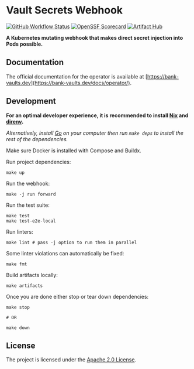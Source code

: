 # Vault Secrets Webhook

[![GitHub Workflow Status](https://img.shields.io/github/actions/workflow/status/bank-vaults/vault-secrets-webhook/ci.yaml?style=flat-square)](https://github.com/bank-vaults/vault-secrets-webhook/actions/workflows/ci.yaml)
[![OpenSSF Scorecard](https://api.securityscorecards.dev/projects/github.com/bank-vaults/vault-secrets-webhook/badge?style=flat-square)](https://api.securityscorecards.dev/projects/github.com/bank-vaults/vault-secrets-webhook)
[![Artifact Hub](https://img.shields.io/endpoint?url=https://artifacthub.io/badge/repository/vault-secrets-webhook)](https://artifacthub.io/packages/search?repo=vault-secrets-webhook)

**A Kubernetes mutating webhook that makes direct secret injection into Pods possible.**

## Documentation

The official documentation for the operator is available at [https://bank-vaults.dev](https://bank-vaults.dev/docs/operator/).

## Development

**For an optimal developer experience, it is recommended to install [Nix](https://nixos.org/download.html) and [direnv](https://direnv.net/docs/installation.html).**

_Alternatively, install [Go](https://go.dev/dl/) on your computer then run `make deps` to install the rest of the dependencies._

Make sure Docker is installed with Compose and Buildx.

Run project dependencies:

```shell
make up
```

Run the webhook:

```shell
make -j run forward
```

Run the test suite:

```shell
make test
make test-e2e-local
```

Run linters:

```shell
make lint # pass -j option to run them in parallel
```

Some linter violations can automatically be fixed:

```shell
make fmt
```

Build artifacts locally:

```shell
make artifacts
```

Once you are done either stop or tear down dependencies:

```shell
make stop

# OR

make down
```

## License

The project is licensed under the [Apache 2.0 License](LICENSE).
